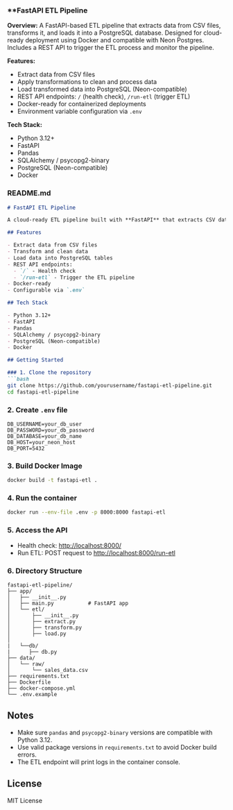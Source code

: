 ### **FastAPI ETL Pipeline

**Overview:**
A FastAPI-based ETL pipeline that extracts data from CSV files, transforms it, and loads it into a PostgreSQL database. Designed for cloud-ready deployment using Docker and compatible with Neon Postgres. Includes a REST API to trigger the ETL process and monitor the pipeline.

**Features:**

* Extract data from CSV files
* Apply transformations to clean and process data
* Load transformed data into PostgreSQL (Neon-compatible)
* REST API endpoints: `/` (health check), `/run-etl` (trigger ETL)
* Docker-ready for containerized deployments
* Environment variable configuration via `.env`

**Tech Stack:**

* Python 3.12+
* FastAPI
* Pandas
* SQLAlchemy / psycopg2-binary
* PostgreSQL (Neon-compatible)
* Docker

### **README.md**

````markdown
# FastAPI ETL Pipeline

A cloud-ready ETL pipeline built with **FastAPI** that extracts CSV data, transforms it, and loads it into a **PostgreSQL database**. The project is fully containerized with Docker and works seamlessly with **Neon Postgres**.

## Features

- Extract data from CSV files
- Transform and clean data
- Load data into PostgreSQL tables
- REST API endpoints:
  - `/` - Health check
  - `/run-etl` - Trigger the ETL pipeline
- Docker-ready
- Configurable via `.env`

## Tech Stack

- Python 3.12+
- FastAPI
- Pandas
- SQLAlchemy / psycopg2-binary
- PostgreSQL (Neon-compatible)
- Docker

## Getting Started

### 1. Clone the repository
```bash
git clone https://github.com/yourusername/fastapi-etl-pipeline.git
cd fastapi-etl-pipeline
````

### 2. Create `.env` file

```env
DB_USERNAME=your_db_user
DB_PASSWORD=your_db_password
DB_DATABASE=your_db_name
DB_HOST=your_neon_host
DB_PORT=5432
```

### 3. Build Docker Image

```bash
docker build -t fastapi-etl .
```

### 4. Run the container

```bash
docker run --env-file .env -p 8000:8000 fastapi-etl
```

### 5. Access the API

* Health check: [http://localhost:8000/](http://localhost:8000/)
* Run ETL: POST request to [http://localhost:8000/run-etl](http://localhost:8000/run-etl)

### 6. Directory Structure

```
fastapi-etl-pipeline/
├── app/
│   ├── __init__.py
│   ├── main.py           # FastAPI app
│   └── etl/
│       ├── __init__.py
│       ├── extract.py
│       ├── transform.py
│       ├── load.py
│       
|   └──db/
|      ├── db.py
├── data/
│   └── raw/
│       └── sales_data.csv
├── requirements.txt
├── Dockerfile
├── docker-compose.yml
└── .env.example
```

## Notes

* Make sure `pandas` and `psycopg2-binary` versions are compatible with Python 3.12.
* Use valid package versions in `requirements.txt` to avoid Docker build errors.
* The ETL endpoint will print logs in the container console.

## License

MIT License

```
